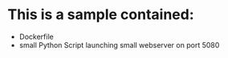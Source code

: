 # This is a sample contained:
- Dockerfile
- small Python Script launching small webserver on port 5080 

